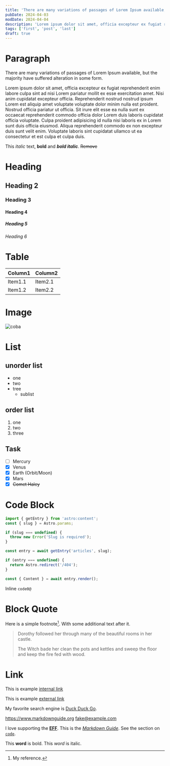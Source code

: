 ```yaml
---
title: 'There are many variations of passages of Lorem Ipsum available, but the majority have suffered alteration in some form'
pubDate: 2024-04-03
modDate: 2024-04-04
description: 'Lorem ipsum dolor sit amet, officia excepteur ex fugiat reprehenderit enim labore culpa sint ad nisi Lorem pariatur mollit ex esse exercitation amet.'
tags: ['first', 'post', 'last']
draft: true
---
```


# Paragraph

There are many variations of passages of Lorem Ipsum available, but the majority have suffered alteration in some form.

Lorem ipsum dolor sit amet, officia excepteur ex fugiat reprehenderit enim labore culpa sint ad nisi Lorem pariatur mollit ex esse exercitation amet. Nisi anim cupidatat excepteur officia. Reprehenderit nostrud nostrud ipsum Lorem est aliquip amet voluptate voluptate dolor minim nulla est proident. Nostrud officia pariatur ut officia. Sit irure elit esse ea nulla sunt ex occaecat reprehenderit commodo officia dolor Lorem duis laboris cupidatat officia voluptate. Culpa proident adipisicing id nulla nisi laboris ex in Lorem sunt duis officia eiusmod. Aliqua reprehenderit commodo ex non excepteur duis sunt velit enim. Voluptate laboris sint cupidatat ullamco ut ea consectetur et est culpa et culpa duis.

This _italic_ text, **bold** and **_bold italic_**. ~~Remove~~

# Heading

## Heading 2

### Heading 3

#### Heading 4

##### Heading 5

###### Heading 6

# Table

| Column1 | Column2 |
| ------- | ------- |
| Item1.1 | Item2.1 |
| Item1.2 | Item2.2 |

# Image

![coba](https://res.cloudinary.com/dlxiuvlm3/image/upload/v1712034778/Blog/3340828.jpg)

# List

## unorder list

- one
- two
- tree
  - sublist

## order list

1. one
2. two
3. three

## Task

- [ ] Mercury
- [x] Venus
- [x] Earth (Orbit/Moon)
- [x] Mars
- [x] ~~Comet Haley~~

# Code Block

```js
import { getEntry } from 'astro:content';
const { slug } = Astro.params;

if (slug === undefined) {
  throw new Error('Slug is required');
}

const entry = await getEntry('articles', slug);

if (entry === undefined) {
  return Astro.redirect('/404');
}

const { Content } = await entry.render();
```

Inline `code0@`

# Block Quote

Here is a simple footnote[^1]. With some additional text after it.

[^1]: My reference.

> Dorothy followed her through many of the beautiful rooms in her castle.
>
> The Witch bade her clean the pots and kettles and sweep the floor and keep the fire fed with wood.

# Link

This is example [internal link](/posts/forth-post)

This is example [external link](https://astro.build/)

My favorite search engine is [Duck Duck Go](https://duckduckgo.com 'The best search engine for privacy').

<https://www.markdownguide.org>
<fake@example.com>

I love supporting the **[EFF](https://eff.org)**.
This is the _[Markdown Guide](https://www.markdownguide.org)_.
See the section on [`code`](#heading).

This **word** is bold. This <em>word</em> is italic.
